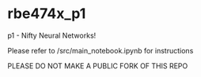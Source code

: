 # rbe474x_p1
p1 - Nifty Neural Networks!

Please refer to /src/main_notebook.ipynb for instructions

PLEASE DO NOT MAKE A PUBLIC FORK OF THIS REPO
